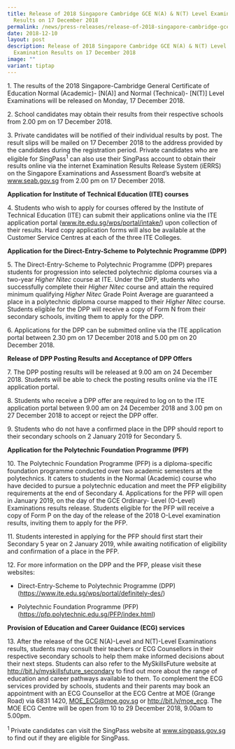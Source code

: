 ```yaml
---
title: Release of 2018 Singapore Cambridge GCE N(A) & N(T) Level Examination
  Results on 17 December 2018
permalink: /news/press-releases/release-of-2018-singapore-cambridge-gce-na-nt-level-examination-results/
date: 2018-12-10
layout: post
description: Release of 2018 Singapore Cambridge GCE N(A) & N(T) Level
  Examination Results on 17 December 2018
image: ""
variant: tiptap
---
```

<p>1. The results of the 2018 Singapore-Cambridge General Certificate of
Education Normal (Academic)- [N(A)] and Normal (Technical)- [N(T)] Level
Examinations will be released on Monday, 17 December 2018.</p>
<p>2. School candidates may obtain their results from their respective schools
from 2.00 pm on 17 December 2018.</p>
<p>3. Private candidates will be notified of their individual results by
post. The result slips will be mailed on 17 December 2018 to the address
provided by the candidates during the registration period. Private candidates
who are eligible for SingPass<sup>1</sup> can also use their SingPass account
to obtain their results online via the internet Examination Results Release
System (iERRS) on the Singapore Examinations and Assessment Board’s website
at <a href="https://www.seab.gov.sg/" rel="noopener noreferrer nofollow" target="_blank"><u>www.seab.gov.sg</u></a> from
2.00 pm on 17 December 2018.</p>
<p><strong>Application for Institute of Technical Education (ITE) courses</strong>
</p>
<p>4. Students who wish to apply for courses offered by the Institute of
Technical Education (ITE) can submit their applications online via the
ITE application portal (<a href="http://www.ite.edu.sg/wps/portal/intake/" rel="noopener noreferrer nofollow" target="_blank">www.ite.edu.sg/wps/portal/intake/</a>)
upon collection of their results. Hard copy application forms will also
be available at the Customer Service Centres at each of the three ITE Colleges.</p>
<p><strong>Application for the Direct-Entry-Scheme to Polytechnic Programme (DPP)</strong>
</p>
<p>5. The Direct-Entry-Scheme to Polytechnic Programme (DPP) prepares students
for progression into selected polytechnic diploma courses via a two-year <em>Higher Nitec</em> course
at ITE. Under the DPP, students who successfully complete their <em>Higher Nitec</em> course
and attain the required minimum qualifying <em>Higher Nitec</em> Grade Point
Average are guaranteed a place in a polytechnic diploma course mapped to
their <em>Higher Nitec</em> course. Students eligible for the DPP will receive
a copy of Form N from their secondary schools, inviting them to apply for
the DPP.</p>
<p>6. Applications for the DPP can be submitted online via the ITE application
portal between 2.30 pm on 17 December 2018 and 5.00 pm on 20 December 2018.</p>
<p><strong>Release of DPP Posting Results and Acceptance of DPP Offers</strong>
</p>
<p>7. The DPP posting results will be released at 9.00 am on 24 December
2018. Students will be able to check the posting results online via the
ITE application portal.</p>
<p>8. Students who receive a DPP offer are required to log on to the ITE
application portal between 9.00 am on 24 December 2018 and 3.00 pm on 27
December 2018 to accept or reject the DPP offer.</p>
<p>9. Students who do not have a confirmed place in the DPP should report
to their secondary schools on 2 January 2019 for Secondary 5.</p>
<p><strong>Application for the Polytechnic Foundation Programme (PFP)</strong>
</p>
<p>10. The Polytechnic Foundation Programme (PFP) is a diploma-specific foundation
programme conducted over two academic semesters at the polytechnics. It
caters to students in the Normal (Academic) course who have decided to
pursue a polytechnic education and meet the PFP eligibility requirements
at the end of Secondary 4. Applications for the PFP will open in January
2019, on the day of the GCE Ordinary- Level (O-Level) Examinations results
release. Students eligible for the PFP will receive a copy of Form P on
the day of the release of the 2018 O-Level examination results, inviting
them to apply for the PFP.</p>
<p>11. Students interested in applying for the PFP should first start their
Secondary 5 year on 2 January 2019, while awaiting notification of eligibility
and confirmation of a place in the PFP.</p>
<p>12. For more information on the DPP and the PFP, please visit these websites:</p>
<ul data-tight="true" class="tight">
<li>
<p>Direct-Entry-Scheme to Polytechnic Programme (DPP) (<a href="https://pfp.polytechnic.edu.sg/PFP/index.html" rel="noopener noreferrer nofollow" target="_blank">https://www.ite.edu.sg/wps/portal/definitely-des/</a>)</p>
</li>
<li>
<p>Polytechnic Foundation Programme (PFP) (<a href="https://pfp.polytechnic.edu.sg/PFP/index.html" rel="noopener noreferrer nofollow" target="_blank"><u>https://pfp.polytechnic.edu.sg/PFP/index.html</u></a>)</p>
</li>
</ul>
<p><strong>Provision of Education and Career Guidance (ECG) services</strong>
</p>
<p>13. After the release of the GCE N(A)-Level and N(T)-Level Examinations
results, students may consult their teachers or ECG Counsellors in their
respective secondary schools to help them make informed decisions about
their next steps. Students can also refer to the MySkillsFuture website
at <a href="mailto:MOE_ECG@moe.gov.sg" rel="noopener noreferrer nofollow" target="_blank">http://bit.ly/myskillsfuture_secondary</a> to
find out more about the range of education and career pathways available
to them. To complement the ECG services provided by schools, students and
their parents may book an appointment with an ECG Counsellor at the ECG
Centre at MOE (Grange Road) via 6831 1420, <a href="mailto:MOE_ECG@moe.gov.sg" rel="noopener noreferrer nofollow" target="_blank"><u>MOE_ECG@moe.gov.sg</u></a> or <a href="mailto:MOE_ECG@moe.gov.sg" rel="noopener noreferrer nofollow" target="_blank">http://bit.ly/moe_ecg</a>.
The MOE ECG Centre will be open from 10 to 29 December 2018, 9.00am to
5.00pm.</p>
<p><sup>1 </sup>Private candidates can visit the SingPass website at <a href="www.singpass.gov.sg" rel="noopener noreferrer nofollow" target="_blank">www.singpass.gov.sg</a> to
find out if they are eligible for SingPass.</p>
<p></p>